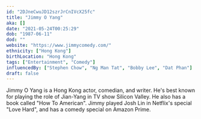 ```yaml
---
id: "2DJneCwuJD12szrJrCnIVcX25fc"
title: "Jimmy O Yang"
aka: []
date: "2021-05-24T00:25:29"
dob: "1987-06-11"
dod: ""
website: "https://www.jimmycomedy.com/"
ethnicity: ["Hong Kong"]
birthLocation: "Hong Kong"
tags: ["Entertainment", "Comedy"]
influencedBy: ["Stephen Chow", "Ng Man Tat", "Bobby Lee", "Dat Phan"]
draft: false
---
```


Jimmy O Yang is a Hong Kong actor, comedian, and writer. He's best known for
playing the role of Jian-Yang in TV show Silicon Valley. He also has a book
called "How To American". Jimmy played Josh Lin in Netflix's special "Love
Hard", and has a comedy special on Amazon Prime.
